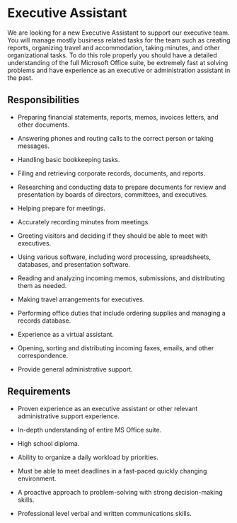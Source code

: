 # Executive Assistant

We are looking for a new Executive Assistant to support our executive team. You will manage mostly business related tasks for the team such as creating reports, organizing travel and accommodation, taking minutes, and other organizational tasks. To do this role properly you should have a detailed understanding of the full Microsoft Office suite, be extremely fast at solving problems and have experience as an executive or administration assistant in the past.

## Responsibilities

* Preparing financial statements, reports, memos, invoices letters, and other documents.

* Answering phones and routing calls to the correct person or taking messages.

* Handling basic bookkeeping tasks.

* Filing and retrieving corporate records, documents, and reports.

* Researching and conducting data to prepare documents for review and presentation by boards of directors, committees, and executives.

* Helping prepare for meetings.

* Accurately recording minutes from meetings.

* Greeting visitors and deciding if they should be able to meet with executives.

* Using various software, including word processing, spreadsheets, databases, and presentation software.

* Reading and analyzing incoming memos, submissions, and distributing them as needed.

* Making travel arrangements for executives.

* Performing office duties that include ordering supplies and managing a records database.

* Experience as a virtual assistant.

* Opening, sorting and distributing incoming faxes, emails, and other correspondence.

* Provide general administrative support.

## Requirements

* Proven experience as an executive assistant or other relevant administrative support experience.

* In-depth understanding of entire MS Office suite.

* High school diploma.

* Ability to organize a daily workload by priorities.

* Must be able to meet deadlines in a fast-paced quickly changing environment.

* A proactive approach to problem-solving with strong decision-making skills.

* Professional level verbal and written communications skills.

